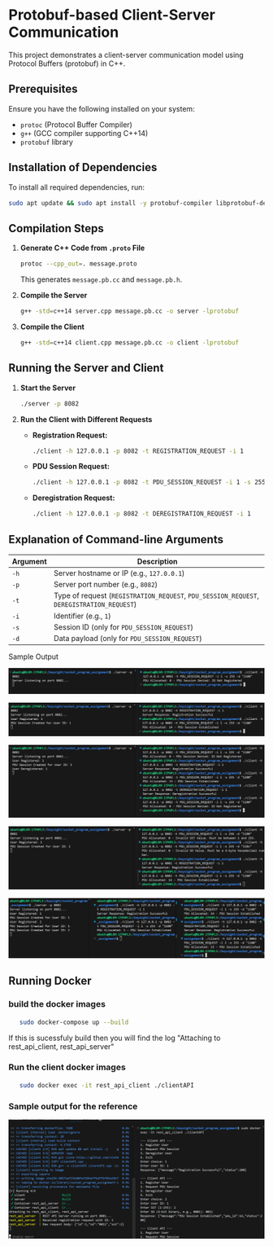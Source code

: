 # Protobuf-based Client-Server Communication

This project demonstrates a client-server communication model using Protocol Buffers (protobuf) in C++.

## Prerequisites

Ensure you have the following installed on your system:
- `protoc` (Protocol Buffer Compiler)
- `g++` (GCC compiler supporting C++14)
- `protobuf` library

## Installation of Dependencies

To install all required dependencies, run:
```sh
sudo apt update && sudo apt install -y protobuf-compiler libprotobuf-dev  nlohmann-json3-dev libpistache-dev libcurl4-openssl-dev g++
```

## Compilation Steps

1. **Generate C++ Code from `.proto` File**
   ```sh
   protoc --cpp_out=. message.proto
   ```
   This generates `message.pb.cc` and `message.pb.h`.

2. **Compile the Server**
   ```sh
   g++ -std=c++14 server.cpp message.pb.cc -o server -lprotobuf
   ```

3. **Compile the Client**
   ```sh
   g++ -std=c++14 client.cpp message.pb.cc -o client -lprotobuf
   ```

## Running the Server and Client

1. **Start the Server**
   ```sh
   ./server -p 8082
   ```

2. **Run the Client with Different Requests**

   - **Registration Request:**
     ```sh
     ./client -h 127.0.0.1 -p 8082 -t REGISTRATION_REQUEST -i 1
     ```

   - **PDU Session Request:**
     ```sh
     ./client -h 127.0.0.1 -p 8082 -t PDU_SESSION_REQUEST -i 1 -s 255 -d "1100"
     ```

   - **Deregistration Request:**
     ```sh
     ./client -h 127.0.0.1 -p 8082 -t DEREGISTRATION_REQUEST -i 1
     ```

## Explanation of Command-line Arguments

| Argument | Description |
|----------|-------------|
| `-h` | Server hostname or IP (e.g., `127.0.0.1`) |
| `-p` | Server port number (e.g., `8082`) |
| `-t` | Type of request (`REGISTRATION_REQUEST`, `PDU_SESSION_REQUEST`, `DEREGISTRATION_REQUEST`) |
| `-i` | Identifier (e.g., `1`) |
| `-s` | Session ID (only for `PDU_SESSION_REQUEST`) |
| `-d` | Data payload (only for `PDU_SESSION_REQUEST`) |


Sample Output

![alt text](image.png)

![alt text](image-1.png)

![alt text](image-2.png)

![alt text](image-3.png)

![alt text](image-4.png)


## Running Docker
### build the docker images 
 ```sh
    sudo docker-compose up --build
```
If this is sucessfuly build then you will find the log "Attaching to rest_api_client, rest_api_server"
### Run the client docker images 
 ```sh
    sudo docker exec -it rest_api_client ./clientAPI
```
### Sample output for the reference
![alt text](image-5.png)
